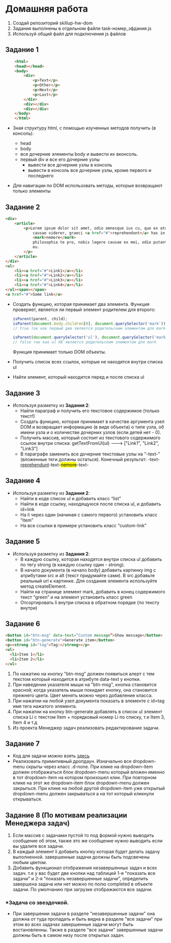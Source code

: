   #  Домашняя работа
  1. Создай репозиторий skillup-hw-dom
  1. Задания выполнены в отдельном файле task-номер_зфдания.js
  1. Используй общий файл для подключения js файлов
  
  ## Задание 1
  ```html
      <html>
      <head></head>
      <body>
          <div>
              <p>Text</p>
              <p>Other</p>
              <p>Next</p>
              <p>Last</p>
          </div>
          <div></div>
          <div></div>
      </body>
      </html>
   ```
  * Зная структуру html, с помощью изученных
  методов получить (в консоль):
       * head
       * body
       * все дочерние элементы body и вывести их вконсоль.
       * первый div и все его дочерние узлы
            * вывести все дочерние узлы в консоль
            * вывести в консоль все дочерние узлы, кроме первого и последнего
  
  * Для навигации по DOM использовать методы,
  которые возвращают только элементы
  
##  Задание 2
```html
<div>
    <article>
        <p>Lorem ipsum dolor sit amet, odio omnesque ius cu, quo ex atqui antiopam. At detracto menandri eos. Duo in
            causae viderer, graeci <a href="#">reprehendunt</a> has in. Decore
            <mark>nemore</mark>
            philosophia te pro, nobis legere causae ex mei, odio putant mentitum ea ius. Vix nostro deserunt explicari
            eu.
        </p>
    </article>
</div>
<ul>
    <li><a href="#">Link1</a></li>
    <li><a href="#">Link2</a></li>
    <li><a href="#">Link3</a></li>
    <li><a href="#">Link4</a></li>
</ul><span></span>
<a href="#">Some link</a>
```
* Создать функцию, которая принимает два элемента. Функция проверяет, является ли первый элемент родителем для второго:

    ```javascript
  isParent(parent, child);
  isParent(document.body.children[0], document.querySelector('mark'));
  // true так как первый див является родительским элементом для mark
  
   isParent(document.querySelector('ul'), document.querySelector('mark'));
   // false так как ul НЕ является родительским элементом для mark
  ```
  Функция принимает только DOM объекты.

* Получить список всех ссылок, которые не находятся внутри списка ul
* Найти элемент, который находится перед и после списка ul

## Задание 3
* Используя разметку из **Задания 2**:
    * Найти параграф и получить его текстовое содержимое (только текст!)
    * Создать функцию, которая принимает в качестве аргумента узел DOM и возвращает информацию (в виде объекта) о типе узла, об имени узла и о количестве дочерних узлов (если детей нет - 0).
    * Получить массив, который состоит из текстового содержимого ссылок внутри списка: getTextFromUl(ul) ---> ["Link1", "Link2", "Link3"]
    * В параграфе заменить все дочерние текстовые узлы на “-text-” (вложенные теги должны остаться). Конечный результат:
    -text-<a href="#">reprehendunt</a>-text-<mark>nemore</mark>-text-
    
## Задание 4
* Используя разметку из **Задания 2**:
    * Найти в коде список ul и добавить класс “list”
    * Найти в коде ссылку, находящуюся после списка ul, и добавить id=link
    * На li через один (начиная с самого первого) установить класс “item”
    * На все ссылки в примере установить класс “custom-link”
    
## Задание 5
* Используя разметку из **Задания 2**:
    * В каждую ссылку, которая находятся внутри списка ul  добавить по тегу strong (в каждую ссылку один - strong). 
    * В начало документа (в начало body) добавить картинку img с атрибутами src и alt (текст придумайте сами). В src добавьте реальный url к картинке. Для создания элемента используйте метод createElement. 
    * Найти на странице элемент mark, добавить в конец содержимого текст “green” и на элемент установить класс green
    * Отсортировать li внутри списка в обратном порядке (по тексту внутри)
    
## Задание 6
```html
<button id="btn-msg" data-text=”Custom message”>Show message</button>
<button id="btn-generate">Generate item</button>
<p><strong id="tag">Tag:</strong></p>
<ul>
  <li>Item 1</li>
  <li>Item 2</li>
</ul>
```

1. По нажатию на кнопку "btn-msg" должен появиться алерт с тем текстом который находится в атрибуте data-text у кнопки.
2. При наведении указателя мыши на "btn-msg", кнопка становится красной; когда указатель мыши покидает кнопку, она становится прежнего цвета. Цвет менять можно через добавление класса.
3. При нажатии на любой узел документа показать в элементе с id=tag имя тега нажатого элемента.
4. При нажатии на кнопку btn-generate добавлять в список ul элемент списка Li с текстом Item + порядковый номер Li по списку, т.е Item 3, Item 4 и т.д 
5. Из проекта Менеджер задач реализовать редактирование задачи. 

## Задание 7
* Код для задачи можно взять [здесь](https://codepen.io/snaketoo/pen/vYNzJdJ)
* Реализовать примитивный дропдаун. Изначально все dropdown-menu скрыты через класс .d-none.
  При клике на dropdown-item должен отображаться блок dropdown-menu который вложен именно в тот  dropdown-item на котором произошел клик. При повторном клике на этот же dropdown-item блок dropdown-menu должен закрыться. При клике на любой другой dropdown-item уже открытый dropdown-menu должен закрываться а на тот который кликнули открываться.

## Задание 8 (По мотивам реализации Менеджера задач)
1. Если массив с задачами пустой то под формой нужно выводить сообщение об этом, также это же сообщение нужно выводить если вы удалите все задачи.
2. В каждый элемент li добавить кнопку которая будет делать задачу выполненной. завершенные задачи должны быть подсвечены любым цветом.
3. Добавить функционал отображения незавершенных задач и всех задач. т.е у вас будет две кнопки над таблицей 1-я "показать все задачи" и 2-я "показать незавершенные задачи", определить завершена задача или нет можно по полю completed в объекте задачи.  По умолчанию при загрузке отображаются все задачи. 

### *Задача со звездочкой. 
* При завершении задачи в разделе "незавершенные задачи" она должна от туда пропадать и быть видна в разделе "все задачи" при этом во всех задачах завершенные задачи могут быть востановленны. Также в разделе "все задачи" завершенные задачи должны быть в самом низу после открытых задач.  




